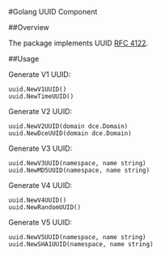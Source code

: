 #Golang UUID Component

##Overview

The package implements UUID [RFC 4122](http://www.ietf.org/rfc/rfc4122.txt).

##Usage

Generate V1 UUID: 

    uuid.NewV1UUID() 
    uuid.NewTimeUUID()

Generate V2 UUID: 

    uuid.NewV2UUID(domain dce.Domain) 
    uuid.NewDceUUID(domain dce.Domain)

Generate V3 UUID:
    
    uuid.NewV3UUID(namespace, name string) 
    uuid.NewMD5UUID(namespace, name string)

Generate V4 UUID: 
	
	uuid.NewV4UUID()
	uuid.NewRandomUUID()

Generate V5 UUID: 
    
    uuid.NewV5UUID(namespace, name string)
    uuid.NewSHA1UUID(namespace, name string)
